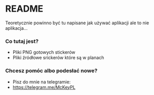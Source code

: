 # README #

Teoretycznie powinno być tu napisane jak używać aplikacji ale to nie aplikacja...

### Co tutaj jest? ###

* Pliki PNG gotowych stickerów
* Pliki źródłowe srickerów które są w planach

### Chcesz pomóc albo podesłać nowe? ###

* Pisz do mnie na telegramie:
* https://telegram.me/McKeyPL